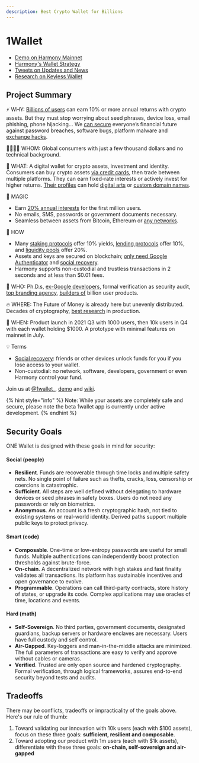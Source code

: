 ```yaml
---
description: Best Crypto Wallet for Billions
---
```


# 1Wallet

* [Demo on Harmony Mainnet](https://1wallet.crazy.one)
* [Harmony's Wallet Strategy](https://twitter.com/stse/status/1390810619834638336)
* [Tweets on Updates and News](https://twitter.com/1wallet\_)
* [Research on Keyless Wallet](https://twitter.com/dionyziz/status/1400005462028914690)

## Project Summary

⚡ WHY: [Billions of users](https://www.blog.google/technology/next-billion-users/more-inclusive-global-digital-economy/) can earn 10% or more annual returns with crypto assets. But they must stop worrying about seed phrases, device loss, email phishing, phone hijacking... We [can secure](https://www.argent.xyz/blog/10-security-secrets/) everyone’s financial future against password breaches, software bugs, platform malware and [exchange hacks](https://blog.idex.io/all-posts/a-complete-list-of-cryptocurrency-exchange-hacks-updated).

👩‍👩‍👧‍👦 WHOM: Global consumers with just a few thousand dollars and no technical background.

💎 WHAT: A digital wallet for crypto assets, investment and identity. Consumers can buy crypto assets [via credit cards](https://medium.com/harmony-one/harmony-partners-with-simplex-allowing-users-to-buy-one-tokens-with-fiat-b74885d13dad), then trade between multiple platforms. They can earn fixed-rate interests or actively invest for higher returns. [Their profiles](https://blog.chain.link/digital-identity-on-the-blockchain/) can hold [digital arts](https://twitter.com/stse/status/1379603807391211520) or [custom domain names](https://twitter.com/stse/status/1370195631550078977).

🤯 MAGIC

* Earn [20% annual interests](https://twitter.com/terra_money/status/1372140986822914050) for the first million users.
* No emails, SMS, passwords or government documents necessary.
* Seamless between assets from Bitcoin, Ethereum or [any networks](https://harmony.one/bridge).

🔨 HOW

* Many [staking protocols](http://staking.harmony.one) offer 10% yields, [lending protocols](https://twitter.com/stse/status/1381292506898333696) offer 10%, and [liquidity pools](https://defipulse.com) offer 20%.
* Assets and keys are secured on blockchain; [only need Google Authenticator](https://twitter.com/stse/status/1373457002215534593) and [social recovery](https://www.argent.xyz/blog/a-new-era-for-crypto-security/).
* Harmony supports non-custodial and trustless transactions in 2 seconds and at less than $0.01 fees.

💪 WHO: Ph.D.s, [ex-Google developers](https://harmony.one/xoogler), formal verification as security audit, [top branding agency](https://twitter.com/stse/status/1376243579920674817), [builders of](https://timeless.space) billion user products.

🔥 WHERE: The Future of Money is already here but unevenly distributed. Decades of cryptography, [best research](https://dionyziz.com) in production.

🚀 WHEN: Product launch in 2021 Q3 with 1000 users, then 10k users in Q4 with each wallet holding $1000. A prototype with minimal features on mainnet in July. 

💡 Terms

* [Social recovery](https://harmony.one/social): friends or other devices unlock funds for you if you lose access to your wallet.
* Non-custodial: no network, software, developers, government or even Harmony control your fund.

Join us at [@1wallet\_](https://twitter.com/1wallet\_), [demo](https://1wallet.crazy.one) and [wiki](https://harmony.one/1wallet-goals).

{% hint style="info" %}
Note: While your assets are completely safe and secure, please note the beta 1wallet app is currently under active development.
{% endhint %}

## Security Goals

ONE Wallet is designed with these goals in mind for security:

#### Social (people)

* **Resilient**. Funds are recoverable through time locks and multiple safety nets. No single point of failure such as thefts, cracks, loss, censorship or coercions is catastrophic.
* **Sufficient**. All steps are well defined without delegating to hardware devices or seed phrases in safety boxes. Users do not need any passwords or rely on biometrics.
* **Anonymous**. An account is a fresh cryptographic hash, not tied to existing systems or real-world identity. Derived paths support multiple public keys to protect privacy.

#### Smart (code)

* **Composable**. One-time or low-entropy passwords are useful for small funds. Multiple authentications can independently boost protection thresholds against brute-force.
* **On-chain**. A decentralized network with high stakes and fast finality validates all transactions. Its platform has sustainable incentives and open governance to evolve.
* **Programmable**. Operations can call third-party contracts, store history of states, or upgrade its code. Complex applications may use oracles of time, locations and events.

#### Hard (math)

* **Self-Sovereign**. No third parties, government documents, designated guardians, backup servers or hardware enclaves are necessary. Users have full custody and self control.
* **Air-Gapped**. Key-loggers and man-in-the-middle attacks are minimized. The full parameters of transactions are easy to verify and approve without cables or cameras.
* **Verified**. Trusted are only open source and hardened cryptography. Formal verification, through logical frameworks, assures end-to-end security beyond tests and audits.

## Tradeoffs

There may be conflicts, tradeoffs or impracticality of the goals above. Here's our rule of thumb:

1. Toward validating our innovation with 10k users (each with $100 assets), focus on these three goals: **sufficient, resilient and composable**.
2. Toward adopting our product with 1m users (each with $1k assets), differentiate with these three goals: **on-chain, self-sovereign and air-gapped**
